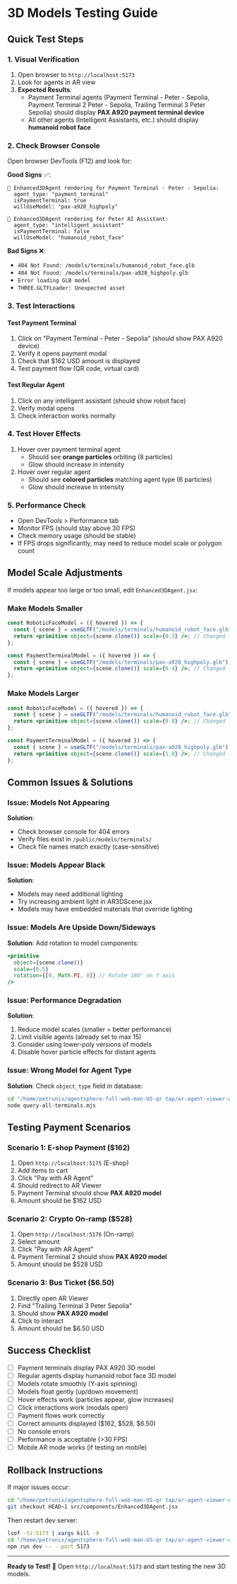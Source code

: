 # 3D Models Testing Guide

## Quick Test Steps

### 1. Visual Verification

1. Open browser to `http://localhost:5173`
2. Look for agents in AR view
3. **Expected Results**:
   - Payment Terminal agents (Payment Terminal - Peter - Sepolia, Payment Terminal 2 Peter - Sepolia, Trailing Terminal 3 Peter Sepolia) should display **PAX A920 payment terminal device**
   - All other agents (Intelligent Assistants, etc.) should display **humanoid robot face**

### 2. Check Browser Console

Open browser DevTools (F12) and look for:

**Good Signs** ✅:

```
🤖 Enhanced3DAgent rendering for Payment Terminal - Peter - Sepolia:
  agent_type: "payment_terminal"
  isPaymentTerminal: true
  willUseModel: "pax-a920_highpoly"

🤖 Enhanced3DAgent rendering for Peter AI Assistant:
  agent_type: "intelligent_assistant"
  isPaymentTerminal: false
  willUseModel: "humanoid_robot_face"
```

**Bad Signs** ❌:

- `404 Not Found: /models/terminals/humanoid_robot_face.glb`
- `404 Not Found: /models/terminals/pax-a920_highpoly.glb`
- `Error loading GLB model`
- `THREE.GLTFLoader: Unexpected asset`

### 3. Test Interactions

#### Test Payment Terminal

1. Click on "Payment Terminal - Peter - Sepolia" (should show PAX A920 device)
2. Verify it opens payment modal
3. Check that $162 USD amount is displayed
4. Test payment flow (QR code, virtual card)

#### Test Regular Agent

1. Click on any intelligent assistant (should show robot face)
2. Verify modal opens
3. Check interaction works normally

### 4. Test Hover Effects

1. Hover over payment terminal agent
   - Should see **orange particles** orbiting (8 particles)
   - Glow should increase in intensity
2. Hover over regular agent
   - Should see **colored particles** matching agent type (6 particles)
   - Glow should increase in intensity

### 5. Performance Check

- Open DevTools > Performance tab
- Monitor FPS (should stay above 30 FPS)
- Check memory usage (should be stable)
- If FPS drops significantly, may need to reduce model scale or polygon count

## Model Scale Adjustments

If models appear too large or too small, edit `Enhanced3DAgent.jsx`:

### Make Models Smaller

```jsx
const RoboticFaceModel = ({ hovered }) => {
  const { scene } = useGLTF("/models/terminals/humanoid_robot_face.glb");
  return <primitive object={scene.clone()} scale={0.3} />; // Changed from 0.5
};

const PaymentTerminalModel = ({ hovered }) => {
  const { scene } = useGLTF("/models/terminals/pax-a920_highpoly.glb");
  return <primitive object={scene.clone()} scale={0.4} />; // Changed from 0.6
};
```

### Make Models Larger

```jsx
const RoboticFaceModel = ({ hovered }) => {
  const { scene } = useGLTF("/models/terminals/humanoid_robot_face.glb");
  return <primitive object={scene.clone()} scale={0.8} />; // Changed from 0.5
};

const PaymentTerminalModel = ({ hovered }) => {
  const { scene } = useGLTF("/models/terminals/pax-a920_highpoly.glb");
  return <primitive object={scene.clone()} scale={1.0} />; // Changed from 0.6
};
```

## Common Issues & Solutions

### Issue: Models Not Appearing

**Solution**:

- Check browser console for 404 errors
- Verify files exist in `/public/models/terminals/`
- Check file names match exactly (case-sensitive)

### Issue: Models Appear Black

**Solution**:

- Models may need additional lighting
- Try increasing ambient light in AR3DScene.jsx
- Models may have embedded materials that override lighting

### Issue: Models Are Upside Down/Sideways

**Solution**:
Add rotation to model components:

```jsx
<primitive
  object={scene.clone()}
  scale={0.5}
  rotation={[0, Math.PI, 0]} // Rotate 180° on Y axis
/>
```

### Issue: Performance Degradation

**Solution**:

1. Reduce model scales (smaller = better performance)
2. Limit visible agents (already set to max 15)
3. Consider using lower-poly versions of models
4. Disable hover particle effects for distant agents

### Issue: Wrong Model for Agent Type

**Solution**:
Check `object_type` field in database:

```bash
cd "/home/petrunix/agentsphere-full-web-man-US-qr tap/ar-agent-viewer-web-man-US"
node query-all-terminals.mjs
```

## Testing Payment Scenarios

### Scenario 1: E-shop Payment ($162)

1. Open `http://localhost:5175` (E-shop)
2. Add items to cart
3. Click "Pay with AR Agent"
4. Should redirect to AR Viewer
5. Payment Terminal should show **PAX A920 model**
6. Amount should be $162 USD

### Scenario 2: Crypto On-ramp ($528)

1. Open `http://localhost:5176` (On-ramp)
2. Select amount
3. Click "Pay with AR Agent"
4. Payment Terminal 2 should show **PAX A920 model**
5. Amount should be $528 USD

### Scenario 3: Bus Ticket ($6.50)

1. Directly open AR Viewer
2. Find "Trailing Terminal 3 Peter Sepolia"
3. Should show **PAX A920 model**
4. Click to interact
5. Amount should be $6.50 USD

## Success Checklist

- [ ] Payment terminals display PAX A920 3D model
- [ ] Regular agents display humanoid robot face 3D model
- [ ] Models rotate smoothly (Y-axis spinning)
- [ ] Models float gently (up/down movement)
- [ ] Hover effects work (particles appear, glow increases)
- [ ] Click interactions work (modals open)
- [ ] Payment flows work correctly
- [ ] Correct amounts displayed ($162, $528, $6.50)
- [ ] No console errors
- [ ] Performance is acceptable (>30 FPS)
- [ ] Mobile AR mode works (if testing on mobile)

## Rollback Instructions

If major issues occur:

```bash
cd "/home/petrunix/agentsphere-full-web-man-US-qr tap/ar-agent-viewer-web-man-US"
git checkout HEAD~1 src/components/Enhanced3DAgent.jsx
```

Then restart dev server:

```bash
lsof -ti:5173 | xargs kill -9
cd "/home/petrunix/agentsphere-full-web-man-US-qr tap/ar-agent-viewer-web-man-US"
npm run dev -- --port 5173
```

---

**Ready to Test!** 🚀
Open `http://localhost:5173` and start testing the new 3D models.
